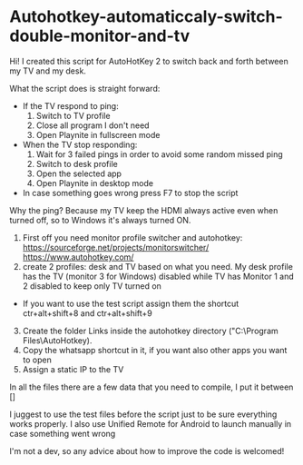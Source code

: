 # Autohotkey-automaticcaly-switch-double-monitor-and-tv

Hi!
I created this script for AutoHotKey 2 to switch back and forth between my TV and my desk.

What the script does is straight forward:
- If the TV respond to ping: 
  1) Switch to TV profile
  2) Close all program I don't need
  3) Open Playnite in fullscreen mode
- When the TV stop responding:
   1) Wait for 3 failed pings in order to avoid some random missed ping
   2) Switch to desk profile
   3) Open the selected app
   4) Open Playnite in desktop mode
- In case something goes wrong press F7 to stop the script

Why the ping? Because my TV keep the HDMI always active even when turned off, so to Windows it's always turned ON. 


1) First off you need monitor profile switcher and autohotkey:
https://sourceforge.net/projects/monitorswitcher/
https://www.autohotkey.com/
3) create 2 profiles: desk and TV based on what you need. My desk profile has the TV (monitor 3 for Windows) disabled while TV has Monitor 1 and 2 disabled to keep only TV turned on 
 - If you want to use the test script assign them the shortcut ctr+alt+shift+8 and ctr+alt+shift+9
3) Create the folder Links inside the autohotkey directory ("C:\Program Files\AutoHotkey).
4) Copy the whatsapp shortcut in it, if you want also other apps you want to open
5) Assign a static IP to the TV
   
In all the files there are a few data that you need to compile, I put it between [] 

I juggest to use the test files before the script just to be sure everything works properly.
I also use Unified Remote for Android to launch manually in case something went wrong


I'm not a dev, so any advice about how to improve the code is welcomed!
